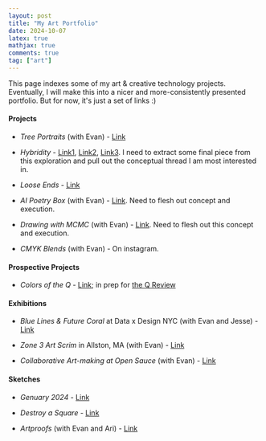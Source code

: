 ```yaml
---
layout: post
title: "My Art Portfolio"
date: 2024-10-07
latex: true
mathjax: true
comments: true
tag: ["art"]
---
```


This page indexes some of my art & creative technology projects. Eventually, I will make this into a nicer and more-consistently presented portfolio. But for now, it's just a set of links :)

#### Projects

- *Tree Portraits* (with Evan) - [Link](https://jeffreyfossett.com/2023/03/06/tree-portraits.html)

- *Hybridity* - [Link1](https://jeffreyfossett.com/2023/03/06/tree-portraits.html),  [Link2](https://jeffreyfossett.com/2024/09/22/axidraw-watercolor-dailies-part2.html), [Link3](https://jeffreyfossett.com/2024/09/29/axidraw-watercolor-dailies-part3.html). I need to extract some final piece from this exploration and pull out the conceptual thread I am most interested in. 

- *Loose Ends* - [Link](https://jeffreyfossett.com/2023/10/19/loose-ends.html)

- *AI Poetry Box* (with Evan) - [Link](https://jeffreyfossett.com/2022/10/05/ai-poetry-box.html). Need to flesh out concept and execution. 

- *Drawing with MCMC* (with Evan) - [Link](https://jeffreyfossett.com/2021/01/09/drawing-with-mcmc.html). Need to flesh out this concept and execution. 

- *CMYK Blends* (with Evan) - On instagram. 

#### Prospective Projects 

- *Colors of the Q* - [Link](https://jeffreyfossett.com/2024/10/06/bike-ride-art.html); in prep for [the Q Review](https://www.instagram.com/quinobequinreview/)

#### Exhibitions

- *Blue Lines & Future Coral* at Data x Design NYC (with Evan and Jesse) - [Link](https://jeffreyfossett.com/2022/12/01/blue-lines-coral.html)

- *Zone 3 Art Scrim* in Allston, MA (with Evan) - [Link](https://jeffreyfossett.com/2024/05/22/public-art-allston.html)

- *Collaborative Art-making at Open Sauce* (with Evan) - [Link](https://jeffreyfossett.com/2024/01/26/opensauce-interactive-drawing-machine.html)

#### Sketches 

- *Genuary 2024* - [Link](https://jeffreyfossett.com/2023/12/28/genuary-2024.html)

- *Destroy a Square* - [Link](https://jeffreyfossett.com/2023/12/14/p5-destroy-a-square.html)

- *Artproofs* (with Evan and Ari) - [Link](https://jeffreyfossett.com/ArtproofsRadial/)